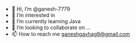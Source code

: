 - 👋 Hi, I’m @ganesh-7779
- 👀 I’m interested in 
- 🌱 I’m currently learning Java
- 💞️ I’m looking to collaborate on ...
- 📫 How to reach me ganeshgavhag9@gmail.com

<!---
ganesh-7779/ganesh-7779 is a ✨ special ✨ repository because its `README.md` (this file) appears on your GitHub profile.
You can click the Preview link to take a look at your changes.
--->

